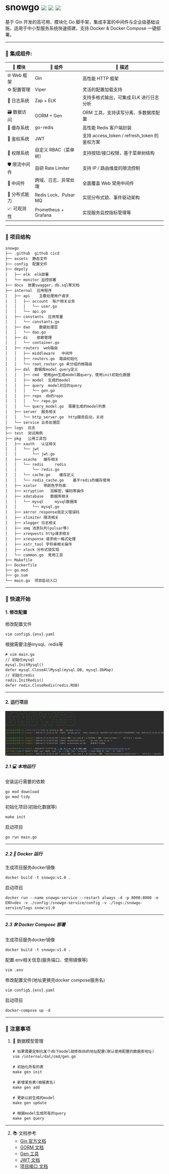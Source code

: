 # snowgo <img src="https://img.shields.io/badge/golang-1.23-blue"/> <img src="https://img.shields.io/badge/gin-1.10.0-green"/> <img src="https://img.shields.io/badge/gorm-1.25.12-red"/>
基于 Gin 开发的高可用、模块化 Go 脚手架，集成丰富的中间件与企业级基础设施，适用于中小型服务系统快速搭建，支持 Docker & Docker Compose 一键部署。

------------
### 🔌 集成组件:
| 🧩 模块        | 🔧 组件                 | 📝 描述                                        |
|--------------|-----------------------|----------------------------------------------|
| 🌐 Web 框架      | Gin                   | 高性能 HTTP 框架                            |
| ⚙️ 配置管理     | Viper                 | 灵活的配置加载支持                          |
| 📜 日志系统     | Zap + ELK             | 支持多格式输出，可集成 ELK 进行日志分析     |
| 🗃️ 数据访问     | GORM + Gen            | ORM 工具，支持读写分离、多数据库配置         |
| 🚀 缓存系统     | go-redis              | 高性能 Redis 客户端封装                     |
| 🔐 鉴权系统     | JWT                   | 支持 access_token / refresh_token 的鉴权方案 |
| 🛂 权限系统     | 自定义 RBAC（菜单树） | 支持按钮/接口权限，基于菜单树结构            |
| 🛡️ 限流中间件   | 自研 Rate Limiter     | 支持 IP / 路由维度的限流控制                |
| 🔗 中间件       | 跨域、日志、异常处理  | 全面覆盖 Web 常用中间件                     |
| 🧵 分布式能力   | Redis Lock、Pulsar MQ | 实现分布式锁、事件驱动架构                  |
| 📈 可观测性     | Prometheus + Grafana  | 实现服务监控指标管理等       |

[//]: # (1. gin轻量级Web框架)

[//]: # (2. zap日志管理)

[//]: # (3. viper配置文件解析)

[//]: # (4. response统一结构返回，以及error code自定义)

[//]: # (5. gorm数据库组件，以及使用gen生成model以及query&#40;支持读写分离以及多数据库配置&#41;)

[//]: # (6. go-redis缓存组件)

[//]: # (7. jwt鉴权)

[//]: # (8. rate限流)

[//]: # (9. 访问日志、跨域、全局异常处理等中间件)

[//]: # (10. 基于redis等实现的分布式锁)

[//]: # (11. mq&#40;pulsar&#41;)

[//]: # (12. elk收集日志在kibana展示)

[//]: # (13. Prometheus+Grafana实现监控)

------------
### 🧬 项目结构
```
snowgo
├── .github  github cicd
├── assets  静态文件
├── config  配置文件
├── depoly
│   ├── elk  elk部署
│   └── monitor 监控部署
├── docs  放置swagger，db.sql等文档
├── internal  应用程序
│   ├── api    主要处理用户请求
│   │   ├── account  账户相关业务
│   │   │   └── user.go
│   │   └── api.go
│   ├── constants  应用常量
│   │   └── constants.go
│   ├── dao    数据处理层
│   │   └── dao.go
│   ├── di    依赖管理
│   │   └── container.go
│   ├── routers  web路由
│   │   ├── middleware   中间件
│   │   ├── routers.go  路由初始化
│   │   └── root_router.go 未分组的根路由
│   ├── dal  数据库model query定义
│   │   ├── cmd  使用gen生成model跟query、使用init初始化数据
│   │   ├── model  生成的model
│   │   ├── query  model对应的query
│   │   │   └── gen.go
│   │   ├── repo  db的repo
│   │   │   └── repo.go
│   │   └── query_model.go  需要生成的model列表
│   ├── server  服务相关
│   │   └── http_server.go  http服务启动，关闭
│   └── service 业务处理层
├── logs  日志
├── test  测试用例
├── pkg   公用工具包
│   ├── xauth   认证相关
│   │   └── jwt
│   │       └── jwt.go
│   ├── xcache   缓存相关
│   │   └── redis     redis
│   │       └── redis.go
│   │   └── cache.go    缓存定义
│   │   └── redis_cache.go    基于redis的缓存使用
│   ├── xcolor   带颜色字符串
│   ├── xcryption   加解密，编码等操作
│   ├── xdatabase   数据库相关
│   │   └── mysql     mysql数据库
│   │       └── mysql.go     
│   ├── xerror response自定义错误码  
│   ├── xlimiter 限流相关  
│   ├── xlogger 日志相关  
│   ├── xmq 消息队列(pulsar等)  
│   ├── xrequests http请求相关
│   ├── xresponse 请求统一格式处理
│   ├── xstr_tool 字符串相关操作
│   ├── xlock 分布式锁实现
│   └── common.go  常用工具
├── Makefile
├── Dockerfile
├── go.mod
├── go.sum
└── main.go  项目启动入口
```

------------
### 🚀 快速开始
#### 1. 修改配置
修改配置文件
```shell
vim config$.{env}.yaml
```
根据需要注册mysql、redis等
```
# vim main.go
// 初始化mysql
mysql.InitMysql()
defer mysql.CloseAllMysql(mysql.DB, mysql.DbMap)
// 初始化redis
redis.InitRedis()
defer redis.CloseRedis(redis.RDB)
```

------------
#### 2. 运行项目
![](/assets/images/run.png)
##### 2.1 💻 本地运行
安装运行需要的依赖
```shell
go mod download
go mod tidy
```
初始化项目(初始化数据等)
```shell
make init
```
启动项目
```shell
go run main.go
```

------------
##### 2.2 🐳 Docker 运行
生成项目服务docker镜像
```shell
docker build -t snowgo:v1.0 .
```
启动项目
```shell
docker run --name snowgo-service --restart always -d -p 8000:8000 -e ENV=dev -v ./config:/snowgo-service/config -v ./logs:/snowgo-service/logs snow:v1.0
```

------------
##### 2.3 🛠 Docker Compose 部署
生成项目服务docker镜像
```shell
docker build -t snowgo:v1.0 .
```
配置.env相关信息(服务端口、使用镜像等)
```shell
vim .env
```
修改配置文件(地址更换完docker compose服务名)
```shell
vim config$.{env}.yaml
```
启动项目
```shell
docker-compose up -d
```

------------
### 📢 注意事项
1. 🧱 数据模型管理
    ```
    # 如果需要定制化某个db下model就修改db的地址配置(默认使用配置的数据库地址)
    vim /internal/dal/cmd/gen.go
   
    # 初始化所有的表
    make gen init
   
    # 新增某些表(根据表名)
    make gen add
   
    # 更新以前生成的model
    make gen update
   
    # 根据model生成所有的query
    make gen query
    ```

------------
2. 📚 文档参考
   - [Gin 官方文档](https://gin-gonic.com/)
   - [GORM 文档](https://gorm.io/zh_CN/docs/)
   - [Gen 工具](https://gorm.io/zh_CN/gen/dao.html)
   - [JWT 文档](https://jwt.io/introduction/)
   - [项目接口 文档](https://apifox.com/apidoc/shared-becb3022-d340-491c-bdd7-1f4d4b84620f)
